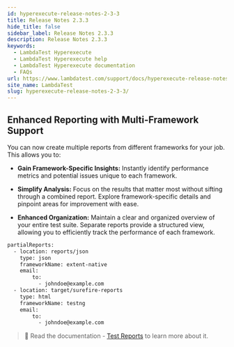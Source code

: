 ```yaml
---
id: hyperexecute-release-notes-2-3-3
title: Release Notes 2.3.3
hide_title: false
sidebar_label: Release Notes 2.3.3
description: Release Notes 2.3.3
keywords:
  - LambdaTest Hyperexecute
  - LambdaTest Hyperexecute help
  - LambdaTest Hyperexecute documentation
  - FAQs
url: https://www.lambdatest.com/support/docs/hyperexecute-release-notes-2-3-3/
site_name: LambdaTest
slug: hyperexecute-release-notes-2-3-3/
---
```


<script type="application/ld+json"
      dangerouslySetInnerHTML={{ __html: JSON.stringify({
       "@context": "https://schema.org",
        "@type": "BreadcrumbList",
        "itemListElement": [{
          "@type": "ListItem",
          "position": 1,
          "name": "Home",
          "item": "https://www.lambdatest.com"
        },{
          "@type": "ListItem",
          "position": 2,
          "name": "Support",
          "item": "https://www.lambdatest.com/support/docs/"
        },{
          "@type": "ListItem",
          "position": 3,
          "name": "Release Notes",
          "item": "https://www.lambdatest.com/support/docs/hyperexecute-release-notes-2-3-3/"
        }]
      })
    }}
></script>

## Enhanced Reporting with Multi-Framework Support

You can now create multiple reports from different frameworks for your job. This allows you to:

- **Gain Framework-Specific Insights:** Instantly identify performance metrics and potential issues unique to each framework.

- **Simplify Analysis:** Focus on the results that matter most without sifting through a combined report. Explore framework-specific details and pinpoint areas for improvement with ease.

- **Enhanced Organization:** Maintain a clear and organized overview of your entire test suite. Separate reports provide a structured view, allowing you to efficiently track the performance of each framework.

```bash
partialReports:
  - location: reports/json
    type: json
    frameworkName: extent-native
    email:
        to:
          - johndoe@example.com
  - location: target/surefire-reports
    type: html
    frameworkName: testng
    email:
        to:
          - johndoe@example.com
```

> 📕 Read the documentation - [Test Reports](/support/docs/hyperexecute-reports/) to learn more about it.